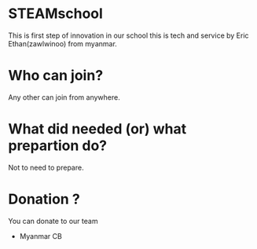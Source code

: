 # STEAMschool
This is first step of innovation in our school this is tech and service by Eric Ethan(zawlwinoo) from myanmar.
# Who can join?
Any other can join from anywhere.
# What did needed (or) what prepartion do?
Not to need to prepare.
# Donation ?
You can donate to our team
- Myanmar 
CB

